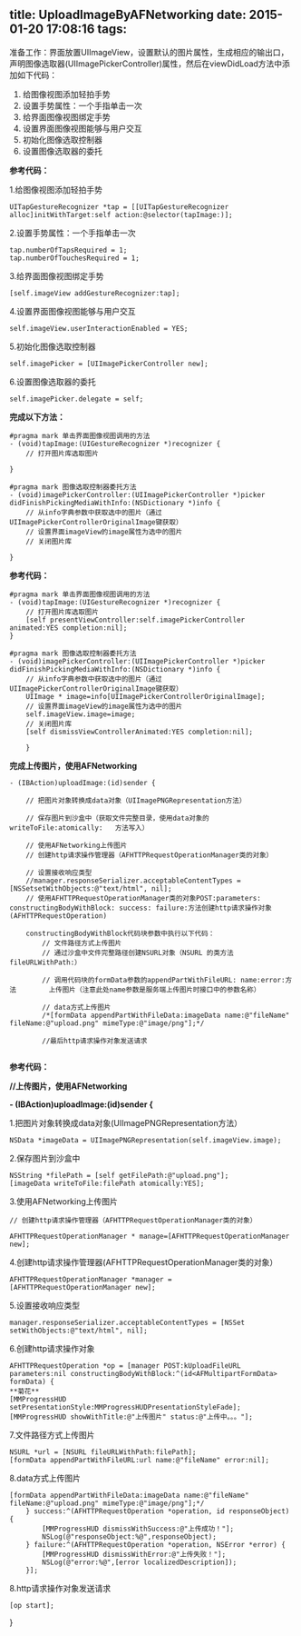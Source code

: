 title: UploadImageByAFNetworking
date: 2015-01-20 17:08:16
tags:
---

准备工作：界面放置UIImageView，设置默认的图片属性，生成相应的输出口，声明图像选取器(UIImagePickerController)属性，然后在viewDidLoad方法中添加如下代码：

1. 给图像视图添加轻拍手势2. 设置手势属性：一个手指单击一次3. 给界面图像视图绑定手势4. 设置界面图像视图能够与用户交互5. 初始化图像选取控制器6. 设置图像选取器的委托    **参考代码：**
1.给图像视图添加轻拍手势
```UITapGestureRecognizer *tap = [[UITapGestureRecognizer alloc]initWithTarget:self action:@selector(tapImage:)];```2.设置手势属性：一个手指单击一次
<!-- more -->
```tap.numberOfTapsRequired = 1;tap.numberOfTouchesRequired = 1;```3.给界面图像视图绑定手势
```[self.imageView addGestureRecognizer:tap];
```4.设置界面图像视图能够与用户交互

```self.imageView.userInteractionEnabled = YES;```5.初始化图像选取控制器
```self.imagePicker = [UIImagePickerController new];```6.设置图像选取器的委托
```self.imagePicker.delegate = self;```**完成以下方法：**
```#pragma mark 单击界面图像视图调用的方法- (void)tapImage:(UIGestureRecognizer *)recognizer {    // 打开图片库选取图片    }
```
```#pragma mark 图像选取控制器委托方法- (void)imagePickerController:(UIImagePickerController *)picker didFinishPickingMediaWithInfo:(NSDictionary *)info {	// 从info字典参数中获取选中的图片（通过UIImagePickerControllerOriginalImage键获取）    // 设置界面imageView的image属性为选中的图片    // 关闭图片库}
```**参考代码：**
```#pragma mark 单击界面图像视图调用的方法- (void)tapImage:(UIGestureRecognizer *)recognizer {    // 打开图片库选取图片    [self presentViewController:self.imagePickerController animated:YES completion:nil];}
```
```#pragma mark 图像选取控制器委托方法- (void)imagePickerController:(UIImagePickerController *)picker didFinishPickingMediaWithInfo:(NSDictionary *)info {    // 从info字典参数中获取选中的图片（通过UIImagePickerControllerOriginalImage键获取）
    UIImage * image=info[UIImagePickerControllerOriginalImage];
    // 设置界面imageView的image属性为选中的图片
    self.imageView.image=image;
    // 关闭图片库
    [self dismissViewControllerAnimated:YES completion:nil];
    }
```**完成上传图片，使用AFNetworking**
```- (IBAction)uploadImage:(id)sender {
    // 把图片对象转换成data对象（UIImagePNGRepresentation方法）        // 保存图片到沙盒中（获取文件完整目录，使用data对象的writeToFile:atomically:	方法写入）    // 使用AFNetworking上传图片    // 创建http请求操作管理器（AFHTTPRequestOperationManager类的对象）        // 设置接收响应类型    //manager.responseSerializer.acceptableContentTypes = 	[NSSetsetWithObjects:@"text/html", nil];    // 使用AFHTTPRequestOperationManager类的对象POST:parameters: 	constructingBodyWithBlock: success: failure:方法创建http请求操作对象	(AFHTTPRequestOperation)        constructingBodyWithBlock代码块参数中执行以下代码：        // 文件路径方式上传图片		// 通过沙盒中文件完整路径创建NSURL对象（NSURL 的类方法fileURLWithPath:）        // 调用代码块的formData参数的appendPartWithFileURL: name:error:方法		上传图片（注意此处name参数是服务端上传图片时接口中的参数名称）                // data方式上传图片        /*[formData appendPartWithFileData:imageData name:@"fileName" 		fileName:@"upload.png" mimeType:@"image/png"];*/    	//最后http请求操作对象发送请求    ```**参考代码：**
**//上传图片，使用AFNetworking**
**- (IBAction)uploadImage:(id)sender {**

1.把图片对象转换成data对象(UIImagePNGRepresentation方法）

```NSData *imageData = UIImagePNGRepresentation(self.imageView.image);
```
2.保存图片到沙盒中
```NSString *filePath = [self getFilePath:@"upload.png"];
[imageData writeToFile:filePath atomically:YES];
```3.使用AFNetworking上传图片
```
// 创建http请求操作管理器（AFHTTPRequestOperationManager类的对象）

AFHTTPRequestOperationManager * manage=[AFHTTPRequestOperationManager new];
```4.创建http请求操作管理器(AFHTTPRequestOperationManager类的对象）
```AFHTTPRequestOperationManager *manager = [AFHTTPRequestOperationManager new];
```5.设置接收响应类型
```manager.responseSerializer.acceptableContentTypes = [NSSet setWithObjects:@"text/html", nil];
```6.创建http请求操作对象
```AFHTTPRequestOperation *op = [manager POST:kUploadFileURL parameters:nil constructingBodyWithBlock:^(id<AFMultipartFormData> formData) {**菊花**[MMProgressHUD setPresentationStyle:MMProgressHUDPresentationStyleFade];[MMProgressHUD showWithTitle:@"上传图片" status:@"上传中。。。"];
```
7.文件路径方式上传图片
```NSURL *url = [NSURL fileURLWithPath:filePath];[formData appendPartWithFileURL:url name:@"fileName" error:nil];
```8.data方式上传图片
```[formData appendPartWithFileData:imageData name:@"fileName" fileName:@"upload.png" mimeType:@"image/png"];*/    } success:^(AFHTTPRequestOperation *operation, id responseObject) {        [MMProgressHUD dismissWithSuccess:@"上传成功！"];        NSLog(@"responseObject:%@",responseObject);    } failure:^(AFHTTPRequestOperation *operation, NSError *error) {        [MMProgressHUD dismissWithError:@"上传失败！"];        NSLog(@"error:%@",[error localizedDescription]);    }];
```8.http请求操作对象发送请求
```[op start];
```}
```